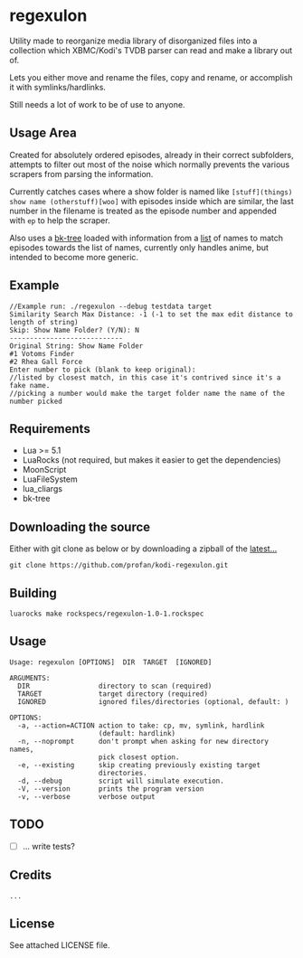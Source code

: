 regexulon
=================================

Utility made to reorganize media library of disorganized files into a collection which XBMC/Kodi's TVDB parser can read and make a library out of.

Lets you either move and rename the files, copy and rename, or accomplish it with symlinks/hardlinks.

Still needs a lot of work to be of use to anyone.

## Usage Area
Created for absolutely ordered episodes, already in their correct subfolders, attempts to filter out most of the noise which normally prevents the various scrapers from parsing the information.

Currently catches cases where a show folder is named like `[stuff](things) show name (otherstuff)[woo]` with episodes inside which are similar, the last number in the filename is treated as the episode number and appended with `ep` to help the scraper.

Also uses a [bk-tree](https://github.com/profan/lua-bk-tree) loaded with information from a [list](https://raw.github.com/ScudLee/anime-lists/master/anime-list-full.xml) of names to match episodes towards the list of names, currently only handles anime, but intended to become more generic.

## Example

	//Example run: ./regexulon --debug testdata target
	Similarity Search Max Distance: -1 (-1 to set the max edit distance to length of string)
	Skip: Show Name Folder? (Y/N): N 
	----------------------------
	Original String: Show Name Folder 
	#1 Votoms Finder 
	#2 Rhea Gall Force 
	Enter number to pick (blank to keep original):
	//listed by closest match, in this case it's contrived since it's a fake name.
	//picking a number would make the target folder name the name of the number picked


Requirements
------------

* Lua >= 5.1
* LuaRocks (not required, but makes it easier to get the dependencies)
* MoonScript
* LuaFileSystem
* lua\_cliargs
* bk-tree


Downloading the source
------------
Either with git clone as below or by downloading a zipball of the [latest...](https://github.com/profan/kodi-regexulon/archive/master.zip)
		
	git clone https://github.com/profan/kodi-regexulon.git

Building
------------

	luarocks make rockspecs/regexulon-1.0-1.rockspec

Usage
------------

	Usage: regexulon [OPTIONS]  DIR  TARGET  [IGNORED]
	
	ARGUMENTS: 
	  DIR                 directory to scan (required)
	  TARGET              target directory (required)
	  IGNORED             ignored files/directories (optional, default: )
	
	OPTIONS: 
	  -a, --action=ACTION action to take: cp, mv, symlink, hardlink
	                      (default: hardlink)
	  -n, --noprompt      don't prompt when asking for new directory names,
	                      pick closest option.
	  -e, --existing      skip creating previously existing target
	                      directories.
	  -d, --debug         script will simulate execution.
	  -V, --version       prints the program version
	  -v, --verbose       verbose output


TODO
------------

 - [ ] ... write tests?

Credits
------------

	...

License
------------
See attached LICENSE file.

